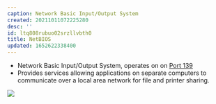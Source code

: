 ```yaml
---
caption: Network Basic Input/Output System
created: 20211011072225280
desc: ''
id: ltq808rubuo02srzllvbth0
title: NetBIOS
updated: 1652622338400
---
```

   
   
- Network Basic Input/Output System, operates on on [Port 139](/not_created.md)   
- Provides services allowing applications on separate computers to communicate over a local area network for file and printer sharing.   
   
![](https://raw.githubusercontent.com/zubayrrr/twiki/main/bin/image.a33900l5nh.png)